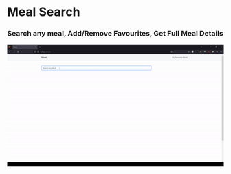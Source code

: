 # Meal Search

### Search any meal, Add/Remove Favourites, Get Full Meal Details

![Search Meal GIF](static/SearchMeal.gif)
